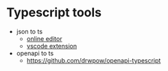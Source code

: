 # Typescript tools

- json to ts
  - [online editor](http://json2ts.com/)
  - [vscode extension](https://marketplace.visualstudio.com/items?itemName=MariusAlchimavicius.json-to-ts)
- openapi to ts
  - https://github.com/drwpow/openapi-typescript
